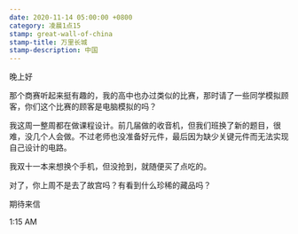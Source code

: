 ```yaml
---
date: 2020-11-14 05:00:00 +0800
category: 凌晨1点15
stamp: great-wall-of-china
stamp-title: 万里长城
stamp-description: 中国
---
```


晚上好

那个商赛听起来挺有趣的，我的高中也办过类似的比赛，那时请了一些同学模拟顾客，你们这个比赛的顾客是电脑模拟的吗？

我这周一整周都在做课程设计。前几届做的收音机，但我们班换了新的题目，很难，没几个人会做。不过老师也没准备好元件，最后因为缺少关键元件而无法实现自己设计的电路。

我双十一本来想换个手机，但没抢到，就随便买了点吃的。

对了，你上周不是去了故宫吗？有看到什么珍稀的藏品吗？

期待来信

1:15 AM
